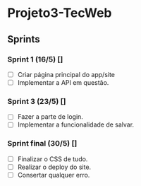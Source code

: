 # Projeto3-TecWeb
## Sprints
### Sprint 1 (16/5) []
- [ ] Criar página principal do app/site
- [ ] Implementar a API em questão.

### Sprint 3 (23/5) []
- [ ] Fazer a parte de login.
- [ ] Implementar a funcionalidade de salvar.

### Sprint final (30/5) []
- [ ] Finalizar o CSS de tudo.
- [ ] Realizar o deploy do site.
- [ ] Consertar qualquer erro.
